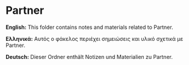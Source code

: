 # Partner

**English:** This folder contains notes and materials related to Partner.

**Ελληνικά:** Αυτός ο φάκελος περιέχει σημειώσεις και υλικό σχετικά με Partner.

**Deutsch:** Dieser Ordner enthält Notizen und Materialien zu Partner.
